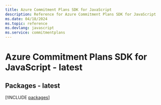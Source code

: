 ```yaml
---
title: Azure Commitment Plans SDK for JavaScript
description: Reference for Azure Commitment Plans SDK for JavaScript
ms.date: 04/18/2024
ms.topic: reference
ms.devlang: javascript
ms.service: commitmentplans
---
```

# Azure Commitment Plans SDK for JavaScript - latest
## Packages - latest
[!INCLUDE [packages](commitment-plans-index.md)]